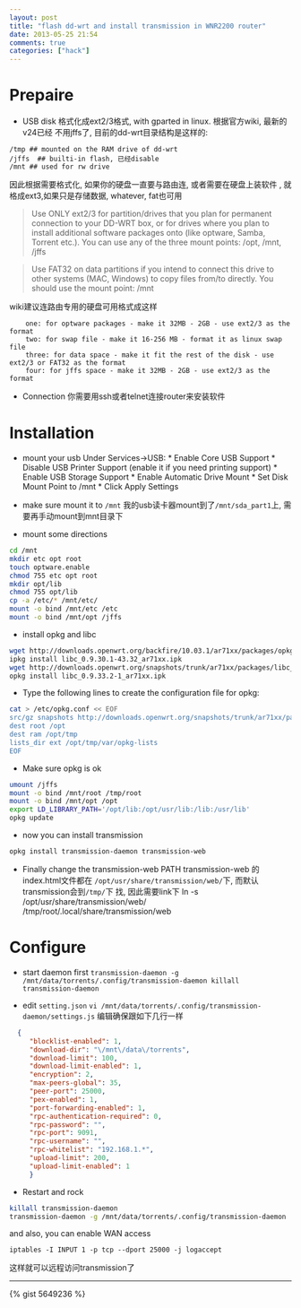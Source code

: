 ```yaml
---
layout: post
title: "flash dd-wrt and install transmission in WNR2200 router"
date: 2013-05-25 21:54
comments: true
categories: ["hack"]
---
```


# Prepaire #
- USB disk
格式化成ext2/3格式, with gparted in linux. 根据官方wiki, 最新的v24已经
不用jffs了, 目前的dd-wrt目录结构是这样的:

```
/tmp ## mounted on the RAM drive of dd-wrt
/jffs  ## builti-in flash, 已经disable
/mnt ## used for rw drive
```

因此根据需要格式化, 如果你的硬盘一直要与路由连, 或者需要在硬盘上装软件
, 就格成ext3,如果只是存储数据, whatever, fat也可用

> Use ONLY ext2/3 for partition/drives that you plan for permanent connection to your DD-WRT box, or for drives where you plan to install additional software packages onto (like optware, Samba, Torrent etc.). You can use any of the three mount points: /opt, /mnt, /jffs

>Use FAT32 on data partitions if you intend to connect this drive to other systems (MAC, Windows) to copy files from/to directly. You should use the mount point: /mnt 

wiki建议连路由专用的硬盘可用格式成这样
```
    one: for optware packages - make it 32MB - 2GB - use ext2/3 as the format
    two: for swap file - make it 16-256 MB - format it as linux swap file
    three: for data space - make it fit the rest of the disk - use ext2/3 or FAT32 as the format
    four: for jffs space - make it 32MB - 2GB - use ext2/3 as the format 
```

- Connection
你需要用ssh或者telnet连接router来安装软件
<!-- more -->
# Installation #
- mount your usb
  Under Services->USB:
       * Enable Core USB Support
       *  Disable USB Printer Support (enable it if you need printing support)
       * Enable USB Storage Support
       * Enable Automatic Drive Mount
       * Set Disk Mount Point to /mnt
       * Click Apply Settings 

- make sure mount it to `/mnt`
我的usb读卡器mount到了`/mnt/sda_part1`上, 需要再手动mount到mnt目录下

- mount some directions 
```sh
cd /mnt
mkdir etc opt root
touch optware.enable
chmod 755 etc opt root
mkdir opt/lib
chmod 755 opt/lib
cp -a /etc/* /mnt/etc/
mount -o bind /mnt/etc /etc
mount -o bind /mnt/opt /jffs 
```

- install opkg and libc

```sh
wget http://downloads.openwrt.org/backfire/10.03.1/ar71xx/packages/opkg_576-2_ar71xx.ipk
ipkg install libc_0.9.30.1-43.32_ar71xx.ipk 
wget http://downloads.openwrt.org/snapshots/trunk/ar71xx/packages/libc_0.9.33.2-1_ar71xx.ipk
opkg install libc_0.9.33.2-1_ar71xx.ipk
```

- Type the following lines to create the configuration file for opkg:

```sh
cat > /etc/opkg.conf << EOF
src/gz snapshots http://downloads.openwrt.org/snapshots/trunk/ar71xx/packages
dest root /opt
dest ram /opt/tmp
lists_dir ext /opt/tmp/var/opkg-lists
EOF 
```

- Make sure opkg is ok
```sh
umount /jffs
mount -o bind /mnt/root /tmp/root
mount -o bind /mnt/opt /opt
export LD_LIBRARY_PATH='/opt/lib:/opt/usr/lib:/lib:/usr/lib'
opkg update 
```

- now you can install transmission

`opkg install transmission-daemon transmission-web`

- Finally change the transmission-web PATH
transmission-web 的index.html文件都在
`/opt/usr/share/transmission/web/`下, 而默认transmission会到`/tmp/`下
找,  因此需要link下
      ln -s /opt/usr/share/transmission/web/ /tmp/root/.local/share/transmission/web


# Configure #
- start daemon first
`transmission-daemon -g /mnt/data/torrents/.config/transmission-daemon
killall transmission-daemon`

- edit `setting.json`
`vi /mnt/data/torrents/.config/transmission-daemon/settings.js`
编辑确保跟如下几行一样
```json
  {
     "blocklist-enabled": 1,
     "download-dir": "\/mnt\/data\/torrents",
     "download-limit": 100,
     "download-limit-enabled": 1,
     "encryption": 2,
     "max-peers-global": 35,
     "peer-port": 25000,
     "pex-enabled": 1,
     "port-forwarding-enabled": 1,
     "rpc-authentication-required": 0,
     "rpc-password": "",
     "rpc-port": 9091,
     "rpc-username": "",
     "rpc-whitelist": "192.168.1.*",
     "upload-limit": 200,
     "upload-limit-enabled": 1
     }
```

- Restart and rock
```sh
killall transmission-daemon
transmission-daemon -g /mnt/data/torrents/.config/transmission-daemon
```
and also, you can enable WAN
access

`iptables -I INPUT 1 -p tcp --dport 25000 -j logaccept`

这样就可以远程访问transmission了




------------------
{% gist 5649236 %}

